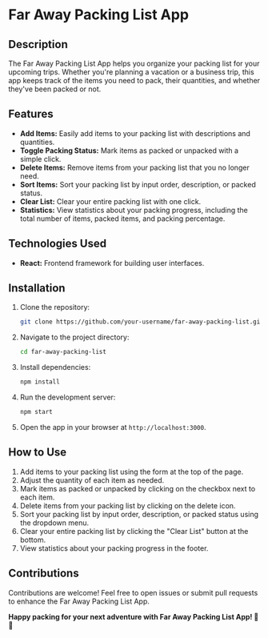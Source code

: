 # Far Away Packing List App

## Description

The Far Away Packing List App helps you organize your packing list for your upcoming trips. Whether you're planning a vacation or a business trip, this app keeps track of the items you need to pack, their quantities, and whether they've been packed or not.

## Features

- **Add Items:** Easily add items to your packing list with descriptions and quantities.
- **Toggle Packing Status:** Mark items as packed or unpacked with a simple click.
- **Delete Items:** Remove items from your packing list that you no longer need.
- **Sort Items:** Sort your packing list by input order, description, or packed status.
- **Clear List:** Clear your entire packing list with one click.
- **Statistics:** View statistics about your packing progress, including the total number of items, packed items, and packing percentage.

## Technologies Used

- **React:** Frontend framework for building user interfaces.

## Installation

1. Clone the repository:

   ```bash
   git clone https://github.com/your-username/far-away-packing-list.git
   ```

2. Navigate to the project directory:

   ```bash
   cd far-away-packing-list
   ```

3. Install dependencies:

   ```bash
   npm install
   ```

4. Run the development server:

   ```bash
   npm start
   ```

5. Open the app in your browser at `http://localhost:3000`.

## How to Use

1. Add items to your packing list using the form at the top of the page.
2. Adjust the quantity of each item as needed.
3. Mark items as packed or unpacked by clicking on the checkbox next to each item.
4. Delete items from your packing list by clicking on the delete icon.
5. Sort your packing list by input order, description, or packed status using the dropdown menu.
6. Clear your entire packing list by clicking the "Clear List" button at the bottom.
7. View statistics about your packing progress in the footer.

## Contributions

Contributions are welcome! Feel free to open issues or submit pull requests to enhance the Far Away Packing List App.

**Happy packing for your next adventure with Far Away Packing List App! 🌴💼**
